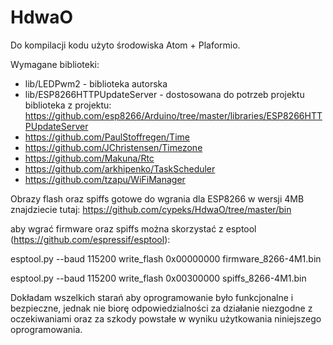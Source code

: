# HdwaO

Do kompilacji kodu użyto środowiska Atom + Plaformio.

Wymagane biblioteki:
- lib/LEDPwm2 - biblioteka autorska
- lib/ESP8266HTTPUpdateServer - dostosowana do potrzeb projektu biblioteka z projektu: https://github.com/esp8266/Arduino/tree/master/libraries/ESP8266HTTPUpdateServer
- https://github.com/PaulStoffregen/Time
- https://github.com/JChristensen/Timezone
- https://github.com/Makuna/Rtc
- https://github.com/arkhipenko/TaskScheduler
- https://github.com/tzapu/WiFiManager

Obrazy flash oraz spiffs gotowe do wgrania dla ESP8266 w wersji 4MB znajdziecie tutaj:
https://github.com/cypeks/HdwaO/tree/master/bin

aby wgrać firmware oraz spiffs można skorzystać z esptool (https://github.com/espressif/esptool):

esptool.py --baud 115200 write_flash 0x00000000 firmware_8266-4M1.bin

esptool.py --baud 115200 write_flash 0x00300000 spiffs_8266-4M1.bin

Dokładam wszelkich starań aby oprogramowanie było funkcjonalne i bezpieczne, jednak nie biorę odpowiedzialności za działanie niezgodne z oczekiwaniami oraz za szkody powstałe w wyniku użytkowania niniejszego oprogramowania.
